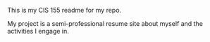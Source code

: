 This is my CIS 155 readme for my repo.

My project is a semi-professional resume site about myself and the activities I engage in.